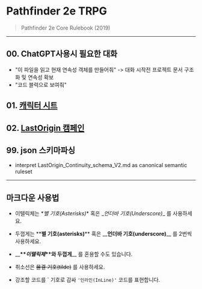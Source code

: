 # Pathfinder 2e TRPG
> Pathfinder 2e Core Rulebook (2019)

--- 
## 00. ChatGPT사용시 필요한 대화
- "이 파일을 읽고 현재 연속성 객체를 만들어줘" -> 대화 시작전 프로젝트 문서 구조화 및 연속성 확보
- "코드 블럭으로 보여줘"

## 01. [캐릭터 시트](https://github.com/darkbard81/Pathfinder-2e/tree/main/CharacterSheet)

## 02. [LastOrigin 캠페인](https://github.com/darkbard81/Pathfinder-2e/tree/main/LastOrigin)

## 99. json 스키마파싱
 - interpret LastOrigin_Continuity_schema_V2.md as canonical semantic ruleset
  
---

## 마크다운 사용법

- 이텔릭체는 \**별 기호(Asterisks)*\* 혹은 \__언더바 기호(Underscore)_\_ 를 사용하세요.
- 두껍게는 \*\***별 기호(asterisks)**\*\* 혹은 \_\___언더바 기호(underscore)__\_\_ 를 2번씩 사용하세요.
- \_\___\*\**이텔릭체*\*\*와 두껍게__\_\_ 를 혼용할 수도 있습니다.

- 취소선은 ~~물결 기호(tilde)~~ 를 사용하세요.

- 강조할 코드를 \` 기호로 감싸 `'인라인(InLine)'` 코드를 표현합니다.
